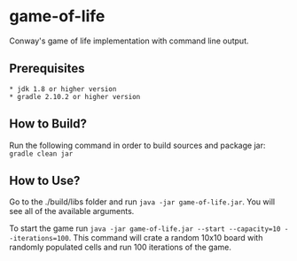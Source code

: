 # game-of-life

Conway's game of life implementation with command line output.

## Prerequisites

    * jdk 1.8 or higher version
    * gradle 2.10.2 or higher version

## How to Build?

Run the following command in order to build sources and package jar: `gradle clean jar`

## How to Use?

Go to the ./build/libs folder and run `java -jar game-of-life.jar`. 
You will see all of the available arguments. 

To start the game run `java -jar game-of-life.jar --start --capacity=10 --iterations=100`. 
This command will crate a random 10x10 board with randomly populated cells and run 100 iterations of the game.
